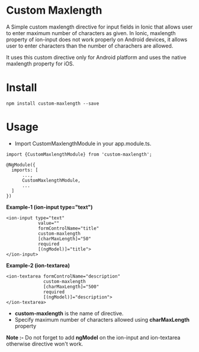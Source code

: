 # Custom Maxlength
A Simple custom maxlength directive for input fields in Ionic that allows user to enter maximum number of characters as given. In Ionic, maxlength property of ion-input does not work properly on Android devices, it allows user to enter characters than the number of charachers are allowed.

It uses this custom directive only for Android platform and uses the native maxlength property for iOS.

# Install
```
npm install custom-maxlength --save
```
# Usage
- Import CustomMaxlengthModule in your app.module.ts.
```
import {CustomMaxlengthModule} from 'custom-maxlength';
```

```
@NgModule({
  imports: [
      ...,
      CustomMaxlengthModule,
      ...
  ]
})
```

**Example-1 (ion-input type="text")**
```
<ion-input type="text"
            value=""
            formControlName="title"
            custom-maxlength
            [charMaxLength]="50"
            required
            [(ngModel)]="title">
</ion-input>
```

**Example-2 (ion-textarea)**
```
<ion-textarea formControlName="description"
              custom-maxlength
              [charMaxLength]="500"
              required
              [(ngModel)]="description">
</ion-textarea>
```
- **custom-maxlength** is the name of directive.
- Specify maximum number of characters allowed using **charMaxLength** property

**Note :-** Do not forget to add **ngModel** on the ion-input and ion-textarea otherwise directive won't work.
